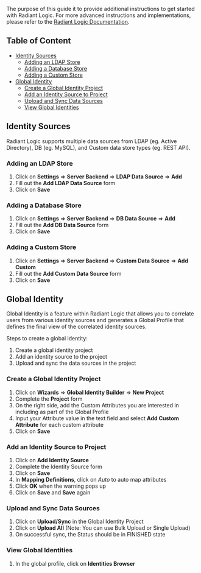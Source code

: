 The purpose of this guide it to provide additional instructions to get started with Radiant Logic. For more advanced instructions and implementations, please refer to the [Radiant Logic Documentation](https://support.radiantlogic.com/hc/en-us).

## Table of Content
- [Identity Sources](#identity-sources)
  - [Adding an LDAP Store](#adding-an-ldap-store)
  - [Adding a Database Store](#adding-a-database-store)
  - [Adding a Custom Store](#adding-a-custom-store)
- [Global Identity](#global-identity)
  - [Create a Global Identity Project](#create-a-global-identity-project)
  - [Add an Identity Source to Project](#add-an-identity-source-to-project)
  - [Upload and Sync Data Sources](#upload-and-sync-data-sources)
  - [View Global Identities](#view-global-identities)

## Identity Sources
Radiant Logic supports multiple data sources from LDAP (eg. Active Directory), DB (eg. MySQL), and Custom data store types (eg. REST API).

### Adding an LDAP Store
1. Click on **Settings** => **Server Backend** => **LDAP Data Source** => **Add**
2. Fill out the **Add LDAP Data Source** form 
3. Click on **Save**

### Adding a Database Store
1. Click on **Settings** => **Server Backend** => **DB Data Source** => **Add**
2. Fill out the **Add DB Data Source** form 
3. Click on **Save**

### Adding a Custom Store
1. Click on **Settings** => **Server Backend** => **Custom Data Source** => **Add Custom**
2. Fill out the **Add Custom Data Source** form 
3. Click on **Save**

## Global Identity
Global Identity is a feature within Radiant Logic that allows you to correlate users from various identity sources and generates a Global Profile that defines the final view of the correlated identity sources.

Steps to create a global identity:
1. Create a global identity project
2. Add an identity source to the project
3. Upload and sync the data sources in the project

### Create a Global Identity Project
1. Click on **Wizards** => **Global Identity Builder** => **New Project**
2. Complete the **Project** form
3. On the right side, add the Custom Attributes you are interested in including as part of the Global Profile
  1. Input your Attribute value in the text field and select **Add Custom Attribute** for each custom attribute
4. Click on **Save**

### Add an Identity Source to Project
1. Click on **Add Identity Source**
2. Complete the Identity Source form
3. Click on **Save**
4. In **Mapping Definitions**, click on *Auto* to auto map attributes
5. Click **OK** when the warning pops up
6. Click on **Save** and **Save** again

### Upload and Sync Data Sources
1. Click on **Upload/Sync** in the Global Identity Project
2. Click on **Upload All** (Note: You can use Bulk Upload or Single Upload)
  1. On successful sync, the Status should be in FINISHED state

### View Global Identities
1. In the global profile, click on **Identities Browser**